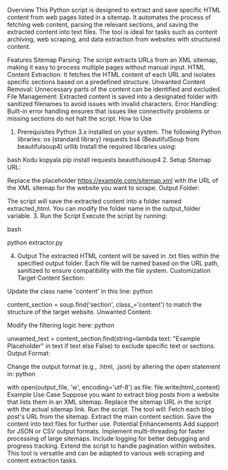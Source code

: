 Overview
This Python script is designed to extract and save specific HTML content from web pages listed in a sitemap. It automates the process of fetching web content, parsing the relevant sections, and saving the extracted content into text files. The tool is ideal for tasks such as content archiving, web scraping, and data extraction from websites with structured content.

Features
Sitemap Parsing:
The script extracts URLs from an XML sitemap, making it easy to process multiple pages without manual input.
HTML Content Extraction:
It fetches the HTML content of each URL and isolates specific sections based on a predefined structure.
Unwanted Content Removal:
Unnecessary parts of the content can be identified and excluded.
File Management:
Extracted content is saved into a designated folder with sanitized filenames to avoid issues with invalid characters.
Error Handling:
Built-in error handling ensures that issues like connectivity problems or missing sections do not halt the script.
How to Use
1. Prerequisites
Python 3.x installed on your system.
The following Python libraries:
os (standard library)
requests
bs4 (BeautifulSoup from beautifulsoup4)
urllib
Install the required libraries using:

bash
Kodu kopyala
pip install requests beautifulsoup4
2. Setup
Sitemap URL:

Replace the placeholder https://example.com/sitemap.xml with the URL of the XML sitemap for the website you want to scrape.
Output Folder:

The script will save the extracted content into a folder named extracted_html. You can modify the folder name in the output_folder variable.
3. Run the Script
Execute the script by running:

bash

python extractor.py

4. Output
The extracted HTML content will be saved in .txt files within the specified output folder.
Each file will be named based on the URL path, sanitized to ensure compatibility with the file system.
Customization
Target Content Section:

Update the class name 'content' in this line:
python

content_section = soup.find('section', class_='content')
to match the structure of the target website.
Unwanted Content:

Modify the filtering logic here:
python

unwanted_text = content_section.find(string=lambda text: "Example Placeholder" in text if text else False)
to exclude specific text or sections.
Output Format:

Change the output format (e.g., .html, .json) by altering the open statement in:
python

with open(output_file, 'w', encoding='utf-8') as file:
    file.write(html_content)
Example Use Case
Suppose you want to extract blog posts from a website that lists them in an XML sitemap.
Replace the sitemap URL in the script with the actual sitemap link.
Run the script. The tool will:
Fetch each blog post's URL from the sitemap.
Extract the main content section.
Save the content into text files for further use.
Potential Enhancements
Add support for JSON or CSV output formats.
Implement multi-threading for faster processing of large sitemaps.
Include logging for better debugging and progress tracking.
Extend the script to handle pagination within websites.
This tool is versatile and can be adapted to various web scraping and content extraction tasks.
